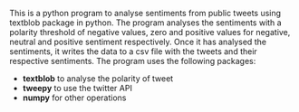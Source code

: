 This is a python program to analyse sentiments from public tweets using textblob package in python.
The program analyses the sentiments with a polarity threshold of negative values, zero and positive values for negative, neutral and positive sentiment respectively.
Once it has analysed the sentiments, it writes the data to a csv file with the tweets and their respective sentiments.
The program uses the following packages:
  * **textblob** to analyse the polarity of tweet
  * **tweepy** to use the twitter API
  * **numpy** for other operations
